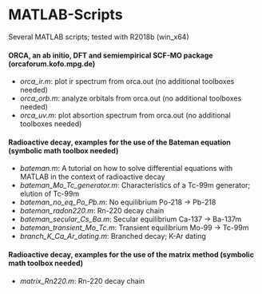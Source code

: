 # MATLAB-Scripts
Several MATLAB scripts; tested with R2018b (win_x64)

#### ORCA, an ab initio, DFT and semiempirical SCF-MO package (orcaforum.kofo.mpg.de)

* _orca_ir.m_: plot ir spectrum from orca.out (no additional toolboxes needed)
* _orca_orb.m_: analyze orbitals from orca.out (no additional toolboxes needed)
* _orca_uv.m_: plot absortion spectrum from orca.out (no additional toolboxes needed)

#### Radioactive decay, examples for the use of the Bateman equation (symbolic math toolbox needed)

* _bateman.m_: A tutorial on how to solve differential equations with MATLAB in the context of radioactive decay 
* _bateman_Mo_Tc_generator.m_: Characteristics of a Tc-99m generator; elution of Tc-99m
* _bateman_no_eq_Po_Pb.m_: No equilibrium Po-218 -> Pb-218
*	_bateman_radon220.m_: Rn-220 decay chain
* _bateman_secular_Cs_Ba.m_: Secular equilibrium Ca-137 -> Ba-137m
* _bateman_transient_Mo_Tc.m_: Transient equilibrium Mo-99 -> Tc-99m
* _branch_K_Ca_Ar_dating.m_: Branched decay; K-Ar dating

#### Radioactive decay, examples for the use of the matrix method (symbolic math toolbox needed)
* _matrix_Rn220.m_: Rn-220 decay chain
